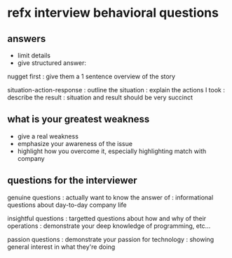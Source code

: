 # refx interview behavioral questions

## answers

- limit details
- give structured answer:

nugget first
:   give them a 1 sentence overview of the story

situation-action-response
:   outline the situation
:   explain the actions I took
:   describe the result
:   situation and result should be very succinct

## what is your greatest weakness

- give a real weakness
- emphasize your awareness of the issue
- highlight how you overcome it, especially highlighting match with company

## questions for the interviewer

genuine questions
:   actually want to know the answer of
:   informational questions about day-to-day company life

insightful questions
:   targetted questions about how and why of their operations
:   demonstrate your deep knowledge of programming, etc...

passion questions
:   demonstrate your passion for technology
:   showing general interest in what they're doing